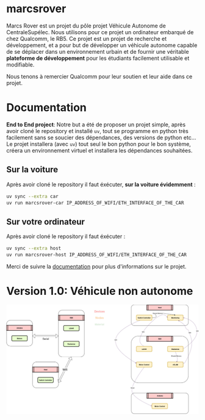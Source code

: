 # marcsrover

Marcs Rover est un projet du pôle projet Véhicule Autonome de CentraleSupélec. Nous utilisons pour ce projet un ordinateur embarqué
de chez Qualcomm, le RB5. Ce projet est un projet de recherche et développement, et a pour but de développer un véhicule autonome
capable de se déplacer dans un environnement urbain et de fournir une véritable **plateforme de développement** pour les étudiants
facilement utilisable et modifiable.

Nous tenons à remercier Qualcomm pour leur soutien et leur aide dans ce projet.

# Documentation

**End to End project**: Notre but a été de proposer un projet simple, après avoir cloné le repository et installé `uv`, tout se programme
en python très facilement sans se soucier des dépendances, des versions de python etc... Le projet installera (avec `uv`) tout seul le bon
python pour le bon système, créera un environnement virtuel et installera les dépendances souhaitées.

## Sur la voiture

Après avoir cloné le repository il faut éxécuter, **sur la voiture évidemment** :

```bash
uv sync --extra car
uv run marcsrover-car IP_ADDRESS_OF_WIFI/ETH_INTERFACE_OF_THE_CAR
```

## Sur votre ordinateur

Après avoir cloné le repository il faut éxécuter :

```bash
uv sync --extra host
uv run marcsrover-host IP_ADDRESS_OF_WIFI/ETH_INTERFACE_OF_THE_CAR
```

Merci de suivre la [documentation](documentation/src/SUMMARY.md) pour plus d'informations sur le projet.

# Version 1.0: Véhicule non autonome

![image](documentation/src/architecture.jpeg)
